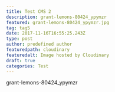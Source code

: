 ```yaml
---
title: Test CMS 2
description: grant-lemons-80424_ypymzr
featured: grant-lemons-80424_ypymzr.jpg
tag: tag5
date: 2017-11-16T16:55:25.243Z
type: post
author: predefined author
featuredpath: cloudinary
featuredalt: Image hosted by Cloudinary
draft: true 
categories: Test
---
```

grant-lemons-80424_ypymzr
